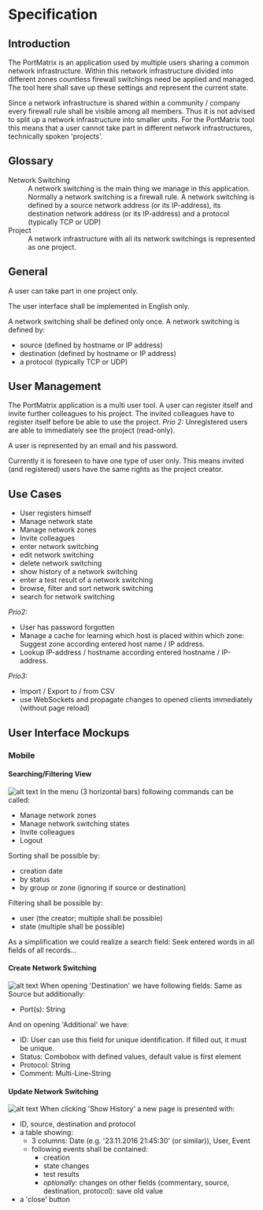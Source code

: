 # Specification

## Introduction
The PortMatrix is an application used by multiple users sharing a common network infrastructure. Within this network
infrastructure divided into different zones countless firewall switchings need be applied and managed. The tool here shall
save up these settings and represent the current state.

Since a network infrastructure is shared within a community / company every firewall rule shall be visible among all
members. Thus it is not advised to split up a network infrastructure into smaller units. For the PortMatrix tool this
means that a user cannot take part in different network infrastructures, technically spoken 'projects'.

## Glossary
<dl>
  <dt>Network Switching</dt>
  <dd>A network switching is the main thing we manage in this application. Normally a network switching is a firewall
      rule. A network switching is defined by a source network address (or its IP-address), its destination network
      address (or its IP-address) and a protocol (typically TCP or UDP)</dd>
  <dt>Project</dt>
  <dd>A network infrastructure with all its network switchings is represented as one project.</dd>
</dl>

## General
A user can take part in one project only.

The user interface shall be implemented in English only.

A network switching shall be defined only once. A network switching is defined by:

* source (defined by hostname or IP address)
* destination (defined by hostname or IP address)
* a protocol (typically TCP or UDP)

## User Management
The PortMatrix application is a multi user tool. A user can register itself and invite further colleagues to his project.
The invited colleagues have to register itself before be able to use the project.
_Prio 2:_ Unregistered users are able to immediately see the project (read-only).

A user is represented by an email and his password.

Currently it is foreseen to have one type of user only. This means invited (and registered) users have the same rights as the project creator.

## Use Cases

* User registers himself
* Manage network state
* Manage network zones
* Invite colleagues
* enter network switching
* edit network switching
* delete network switching
* show history of a network switching
* enter a test result of a network switching
* browse, filter and sort network switching
* search for network switching

_Prio2:_
* User has password forgotten
* Manage a cache for learning which host is placed within which zone: Suggest zone according entered host name / IP
address.
* Lookup IP-address / hostname according entered hostname / IP-address.

_Prio3:_
* Import / Export to / from CSV
* use WebSockets and propagate changes to opened clients immediately (without page reload)

## User Interface Mockups

### Mobile

#### Searching/Filtering View
![alt text](SpecificationMobileTable1.png "Searching / Filtering on Mobile")
In the menu (3 horizontal bars) following commands can be called:

* Manage network zones
* Manage network switching states
* Invite colleagues
* Logout

Sorting shall be possible by:

* creation date
* by status
* by group or zone (ignoring if source or destination)

Filtering shall be possible by:

* user (the creator; multiple shall be possible)
* state (multiple shall be possible)

As a simplification we could realize a search field: Seek entered words in all fields of all records...


#### Create Network Switching
![alt text](SpecificationMobileCreateNws1.png "Create Network Switching on Mobile")
When opening 'Destination' we have following fields:
Same as Source but additionally:

* Port(s): String

And on opening 'Additional' we have:

* ID: User can use this field for unique identification. If filled out, it must be unique.
* Status: Combobox with defined values, default value is first element
* Protocol: String
* Comment: Multi-Line-String

#### Update Network Switching
![alt text](SpecificationMobileUpdateNws1.png "Update Network Switching on Mobile")
When clicking 'Show History' a new page is presented with:

* ID, source, destination and protocol
* a table showing:
  * 3 columns: Date (e.g. '23.11.2016 21:45:30' (or similar)), User, Event
  * following events shall be contained:
    * creation
    * state changes
    * test results
    * _optionally:_ changes on other fields (commentary, source, destination, protocol): save old value
* a 'close' button

